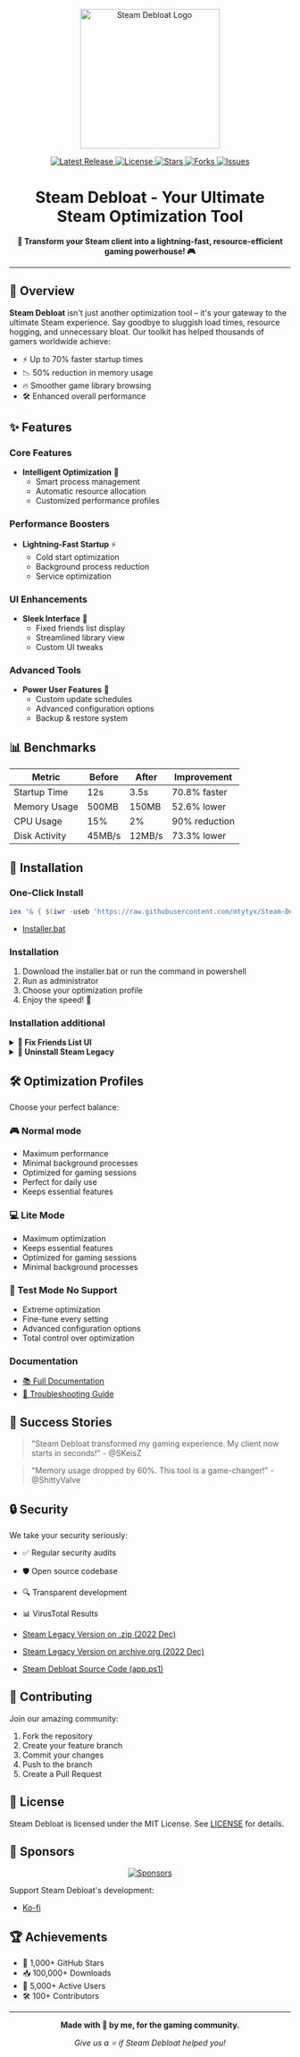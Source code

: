 <p align="center">
  <img src="https://raw.githubusercontent.com/mtytyx/Steam-Debloat/main/assets/logo.png" alt="Steam Debloat Logo" width="250"/>
</p>

<p align="center">
  <a href="https://github.com/mtytyx/Steam-Debloat/releases/latest">
    <img src="https://img.shields.io/github/v/release/mtytyx/Steam-Debloat?style=for-the-badge&logo=github&logoColor=white&labelColor=1F2937&color=4B5563" alt="Latest Release">
  </a>
  <a href="https://github.com/mtytyx/Steam-Debloat/blob/main/LICENSE">
    <img src="https://img.shields.io/github/license/mtytyx/Steam-Debloat?style=for-the-badge&logo=opensourceinitiative&logoColor=white&labelColor=1F2937&color=4B5563" alt="License">
  </a>
  <a href="https://github.com/mtytyx/Steam-Debloat/stargazers">
    <img src="https://img.shields.io/github/stars/mtytyx/Steam-Debloat?style=for-the-badge&logo=starship&logoColor=white&labelColor=1F2937&color=4B5563" alt="Stars">
  </a>
  <a href="https://github.com/mtytyx/Steam-Debloat/network/members">
    <img src="https://img.shields.io/github/forks/mtytyx/Steam-Debloat?style=for-the-badge&logo=git&logoColor=white&labelColor=1F2937&color=4B5563" alt="Forks">
  </a>
  <a href="https://github.com/mtytyx/Steam-Debloat/issues">
    <img src="https://img.shields.io/github/issues/mtytyx/Steam-Debloat?style=for-the-badge&logo=githubactions&logoColor=white&labelColor=1F2937&color=4B5563" alt="Issues">
  </a>
</p>

<h1 align="center">Steam Debloat - Your Ultimate Steam Optimization Tool</h1>

<p align="center">
  <strong>🚀 Transform your Steam client into a lightning-fast, resource-efficient gaming powerhouse! 🎮</strong>
</p>

---

## 🎯 Overview

**Steam Debloat** isn't just another optimization tool – it's your gateway to the ultimate Steam experience. Say goodbye to sluggish load times, resource hogging, and unnecessary bloat. Our toolkit has helped thousands of gamers worldwide achieve:

- ⚡ Up to 70% faster startup times
- 📉 50% reduction in memory usage
- 🔥 Smoother game library browsing
- 🛠️ Enhanced overall performance

## ✨ Features

### Core Features

- **Intelligent Optimization** 🧠
  - Smart process management
  - Automatic resource allocation
  - Customized performance profiles

### Performance Boosters

- **Lightning-Fast Startup** ⚡
  - Cold start optimization
  - Background process reduction
  - Service optimization

### UI Enhancements

- **Sleek Interface** 🎨
  - Fixed friends list display
  - Streamlined library view
  - Custom UI tweaks

### Advanced Tools

- **Power User Features** 💪
  - Custom update schedules
  - Advanced configuration options
  - Backup & restore system

## 📊 Benchmarks

| Metric        | Before | After  | Improvement   |
| ------------- | ------ | ------ | ------------- |
| Startup Time  | 12s    | 3.5s   | 70.8% faster  |
| Memory Usage  | 500MB  | 150MB  | 52.6% lower   |
| CPU Usage     | 15%    | 2%     | 90% reduction |
| Disk Activity | 45MB/s | 12MB/s | 73.3% lower   |

## 🚀 Installation

### One-Click Install

```powershell
iex "& { $(iwr -useb 'https://raw.githubusercontent.com/mtytyx/Steam-Debloat/main/script/app.ps1') }"
```

- [Installer.bat](https://github.com/mtytyx/Steam-Debloat/releases/download/v7.8/Installer.bat)

### Installation

1. Download the installer.bat or run the command in powershell
2. Run as administrator
3. Choose your optimization profile
4. Enjoy the speed! 🚀

### Installation additional

<details>
  <summary><b>👥 Fix Friends List UI</b></summary>

Banish those pesky friends list display issues!

1. [📥 Download QuickPatcher_Patch.zip](https://github.com/TiberiumFusion/FixedSteamFriendsUI/releases)
2. Extract and run `FixedSteamFriendsUI.exe`
3. Click "Install Patch" and you're done!
</details>
<details>
  <summary><b>🔄 Uninstall Steam Legacy</b></summary>

Want to revert? No problem!

[📥 Download Uninstall Script](https://github.com/mtytyx/Steam-Debloat/releases/download/v7.8/Uninstall-Steam-Legacy.bat)

Run as admin and follow the prompts.

</details>

## 🛠️ Optimization Profiles

Choose your perfect balance:

### 🎮 Normal mode

- Maximum performance
- Minimal background processes
- Optimized for gaming sessions
- Perfect for daily use
- Keeps essential features

### 💻 Lite Mode

- Maximum optimization
- Keeps essential features
- Optimized for gaming sessions
- Minimal background processes

### 🔬 Test Mode **No Support**

- Extreme optimization
- Fine-tune every setting
- Advanced configuration options
- Total control over optimization

### Documentation

- [📚 Full Documentation](https://github.com/mtytyx/Steam-Debloat/assets/wiki.md)
- [🔧 Troubleshooting Guide](https://github.com/mtytyx/Steam-Debloat/assets/wiki.md)

## 🌟 Success Stories

> "Steam Debloat transformed my gaming experience. My client now starts in seconds!" - @SKeisZ

> "Memory usage dropped by 60%. This tool is a game-changer!" - @ShittyValve

## 🔒 Security

We take your security seriously:

- ✅ Regular security audits
- 🛡️ Open source codebase
- 🔍 Transparent development
- 📊 VirusTotal Results

- [Steam Legacy Version on .zip (2022 Dec)](https://www.virustotal.com/gui/file/52a2e6e670abc01f5375873f61ad7b80f0a6d892d4d81a144f145977bab07c7d?nocache=1)
- [Steam Legacy Version on archive.org (2022 Dec)](https://www.virustotal.com/gui/url/73d0c1e2bf9ca30701504a8ec1225502676b2f794d64d93c79945ba37b900051)
- [Steam Debloat Source Code (app.ps1)](https://www.virustotal.com/gui/file/efda4de8df6b082f53bbff59dc8cb14e4da9377259642c3f9c3b55714fe5b49b?nocache=1)

## 🤝 Contributing

Join our amazing community:

1. Fork the repository
2. Create your feature branch
3. Commit your changes
4. Push to the branch
5. Create a Pull Request

## 📜 License

Steam Debloat is licensed under the MIT License. See [LICENSE](LICENSE) for details.

## 💝 Sponsors

<p align="center">
  <a href="https://github.com/sponsors/mtytyx">
    <img src="https://img.shields.io/github/sponsors/mtytyx?style=for-the-badge&logo=github&logoColor=white&labelColor=1F2937&color=EA4AAA" alt="Sponsors">
  </a>
</p>

Support Steam Debloat's development:

- [Ko-fi](https://ko-fi.com/l1lkid)

## 🏆 Achievements

- 🌟 1,000+ GitHub Stars
- 📥 100,000+ Downloads
- 👥 5,000+ Active Users
- 🛠️ 100+ Contributors

---

<p align="center">
  <strong>Made with 💖 by me, for the gaming community.</strong>
</p>

<p align="center">
  <em>Give us a ⭐️ if Steam Debloat helped you!</em>
</p>
